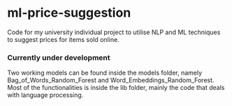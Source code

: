 # ml-price-suggestion

Code for my university individual project to utilise NLP and ML techniques to suggest prices for items sold online.
### Currently under development
Two working models can be found inside the models folder, namely Bag_of_Words_Random_Forest and Word_Embeddings_Random_Forest.
Most of the functionalities is inside the lib folder, mainly the code that deals with language processing.
